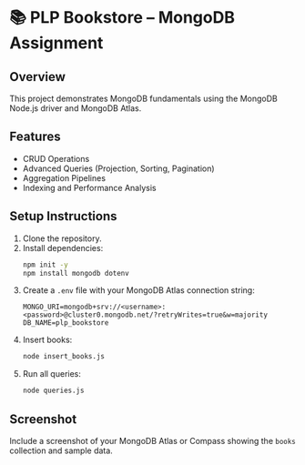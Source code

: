 # 📚 PLP Bookstore – MongoDB Assignment

## Overview
This project demonstrates MongoDB fundamentals using the MongoDB Node.js driver and MongoDB Atlas.

## Features
- CRUD Operations
- Advanced Queries (Projection, Sorting, Pagination)
- Aggregation Pipelines
- Indexing and Performance Analysis

## Setup Instructions
1. Clone the repository.
2. Install dependencies:
   ```bash
   npm init -y
   npm install mongodb dotenv
   ```
3. Create a `.env` file with your MongoDB Atlas connection string:
   ```
   MONGO_URI=mongodb+srv://<username>:<password>@cluster0.mongodb.net/?retryWrites=true&w=majority
   DB_NAME=plp_bookstore
   ```
4. Insert books:
   ```bash
   node insert_books.js
   ```
5. Run all queries:
   ```bash
   node queries.js
   ```

## Screenshot
Include a screenshot of your MongoDB Atlas or Compass showing the `books` collection and sample data.
